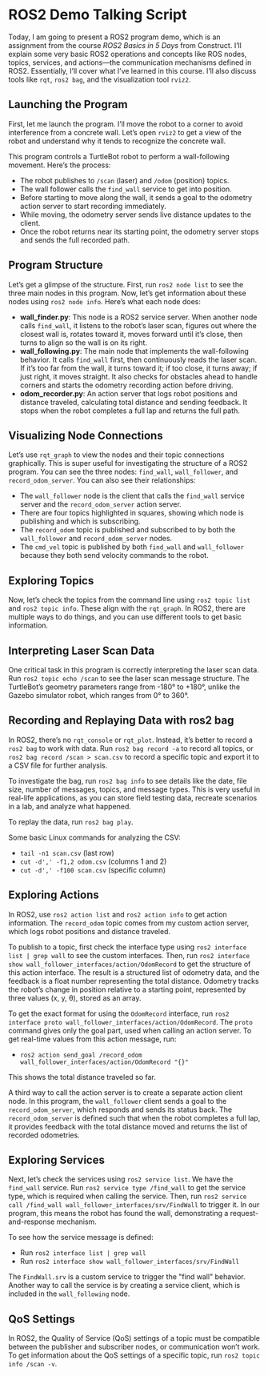 # ROS2 Demo Talking Script

Today, I am going to present a ROS2 program demo, which is an assignment from the course *ROS2 Basics in 5 Days* from Construct. I’ll explain some very basic ROS2 operations and concepts like ROS nodes, topics, services, and actions—the communication mechanisms defined in ROS2. Essentially, I’ll cover what I’ve learned in this course. I’ll also discuss tools like `rqt`, `ros2 bag`, and the visualization tool `rviz2`.

## Launching the Program
First, let me launch the program. I’ll move the robot to a corner to avoid interference from a concrete wall. Let’s open `rviz2` to get a view of the robot and understand why it tends to recognize the concrete wall.

This program controls a TurtleBot robot to perform a wall-following movement. Here’s the process:
- The robot publishes to `/scan` (laser) and `/odom` (position) topics.
- The wall follower calls the `find_wall` service to get into position.
- Before starting to move along the wall, it sends a goal to the odometry action server to start recording immediately.
- While moving, the odometry server sends live distance updates to the client.
- Once the robot returns near its starting point, the odometry server stops and sends the full recorded path.

## Program Structure
Let’s get a glimpse of the structure. First, run `ros2 node list` to see the three main nodes in this program. Now, let’s get information about these nodes using `ros2 node info`. Here’s what each node does:

- **wall_finder.py**: This node is a ROS2 service server. When another node calls `find_wall`, it listens to the robot’s laser scan, figures out where the closest wall is, rotates toward it, moves forward until it’s close, then turns to align so the wall is on its right.
- **wall_following.py**: The main node that implements the wall-following behavior. It calls `find_wall` first, then continuously reads the laser scan. If it’s too far from the wall, it turns toward it; if too close, it turns away; if just right, it moves straight. It also checks for obstacles ahead to handle corners and starts the odometry recording action before driving.
- **odom_recorder.py**: An action server that logs robot positions and distance traveled, calculating total distance and sending feedback. It stops when the robot completes a full lap and returns the full path.

## Visualizing Node Connections
Let’s use `rqt_graph` to view the nodes and their topic connections graphically. This is super useful for investigating the structure of a ROS2 program. You can see the three nodes: `find_wall`, `wall_follower`, and `record_odom_server`. You can also see their relationships:
- The `wall_follower` node is the client that calls the `find_wall` service server and the `record_odom_server` action server.
- There are four topics highlighted in squares, showing which node is publishing and which is subscribing.
- The `record_odom` topic is published and subscribed to by both the `wall_follower` and `record_odom_server` nodes.
- The `cmd_vel` topic is published by both `find_wall` and `wall_follower` because they both send velocity commands to the robot.

## Exploring Topics
Now, let’s check the topics from the command line using `ros2 topic list` and `ros2 topic info`. These align with the `rqt_graph`. In ROS2, there are multiple ways to do things, and you can use different tools to get basic information.

## Interpreting Laser Scan Data
One critical task in this program is correctly interpreting the laser scan data. Run `ros2 topic echo /scan` to see the laser scan message structure. The TurtleBot’s geometry parameters range from -180° to +180°, unlike the Gazebo simulator robot, which ranges from 0° to 360°.

## Recording and Replaying Data with ros2 bag
In ROS2, there’s no `rqt_console` or `rqt_plot`. Instead, it’s better to record a `ros2 bag` to work with data. Run `ros2 bag record -a` to record all topics, or `ros2 bag record /scan > scan.csv` to record a specific topic and export it to a CSV file for further analysis.

To investigate the bag, run `ros2 bag info` to see details like the date, file size, number of messages, topics, and message types. This is very useful in real-life applications, as you can store field testing data, recreate scenarios in a lab, and analyze what happened.

To replay the data, run `ros2 bag play`.

Some basic Linux commands for analyzing the CSV:
- `tail -n1 scan.csv` (last row)
- `cut -d',' -f1,2 odom.csv` (columns 1 and 2)
- `cut -d',' -f100 scan.csv` (specific column)

## Exploring Actions
In ROS2, use `ros2 action list` and `ros2 action info` to get action information. The `record_odom` topic comes from my custom action server, which logs robot positions and distance traveled.

To publish to a topic, first check the interface type using `ros2 interface list | grep wall` to see the custom interfaces. Then, run `ros2 interface show wall_follower_interfaces/action/OdomRecord` to get the structure of this action interface. The result is a structured list of odometry data, and the feedback is a float number representing the total distance. Odometry tracks the robot’s change in position relative to a starting point, represented by three values (x, y, θ), stored as an array.

To get the exact format for using the `OdomRecord` interface, run `ros2 interface proto wall_follower_interfaces/action/OdomRecord`. The `proto` command gives only the goal part, used when calling an action server. To get real-time values from this action message, run:
- `ros2 action send_goal /record_odom wall_follower_interfaces/action/OdomRecord "{}"`

This shows the total distance traveled so far.

A third way to call the action server is to create a separate action client node. In this program, the `wall_follower` client sends a goal to the `record_odom_server`, which responds and sends its status back. The `record_odom_server` is defined such that when the robot completes a full lap, it provides feedback with the total distance moved and returns the list of recorded odometries.

## Exploring Services
Next, let’s check the services using `ros2 service list`. We have the `find_wall` service. Run `ros2 service type /find_wall` to get the service type, which is required when calling the service. Then, run `ros2 service call /find_wall wall_follower_interfaces/srv/FindWall` to trigger it. In our program, this means the robot has found the wall, demonstrating a request-and-response mechanism.

To see how the service message is defined:
- Run `ros2 interface list | grep wall`
- Run `ros2 interface show wall_follower_interfaces/srv/FindWall`

The `FindWall.srv` is a custom service to trigger the "find wall" behavior. Another way to call the service is by creating a service client, which is included in the `wall_following` node.

## QoS Settings
In ROS2, the Quality of Service (QoS) settings of a topic must be compatible between the publisher and subscriber nodes, or communication won’t work. To get information about the QoS settings of a specific topic, run `ros2 topic info /scan -v`.